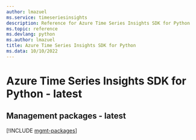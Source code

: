 ```yaml
---
author: lmazuel
ms.service: timeseriesinsights
description: Reference for Azure Time Series Insights SDK for Python
ms.topic: reference
ms.devlang: python
ms.author: lmazuel
title: Azure Time Series Insights SDK for Python
ms.data: 10/10/2022
---
```

# Azure Time Series Insights SDK for Python - latest

## Management packages - latest
[!INCLUDE [mgmt-packages](time-series-insights-mgmt-index.md)]